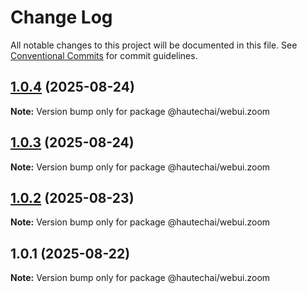 # Change Log

All notable changes to this project will be documented in this file.
See [Conventional Commits](https://conventionalcommits.org) for commit guidelines.

## [1.0.4](https://github.com/HautechAI/webui/compare/@hautechai/webui.zoom@1.0.3...@hautechai/webui.zoom@1.0.4) (2025-08-24)

**Note:** Version bump only for package @hautechai/webui.zoom

## [1.0.3](https://github.com/HautechAI/webui/compare/@hautechai/webui.zoom@1.0.2...@hautechai/webui.zoom@1.0.3) (2025-08-24)

**Note:** Version bump only for package @hautechai/webui.zoom

## [1.0.2](https://github.com/HautechAI/webui/compare/@hautechai/webui.zoom@1.0.1...@hautechai/webui.zoom@1.0.2) (2025-08-23)

**Note:** Version bump only for package @hautechai/webui.zoom

## 1.0.1 (2025-08-22)

**Note:** Version bump only for package @hautechai/webui.zoom
